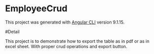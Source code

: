 # EmployeeCrud

This project was generated with [Angular CLI](https://github.com/angular/angular-cli) version 9.1.15.

#Detail

This project is to demonstrate how to export the table as in pdf or as in excel sheet.
With proper crud operations and export button.

